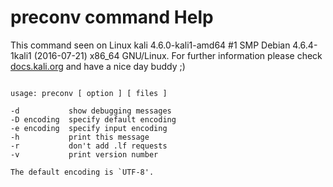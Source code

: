 # preconv command Help
 
 This command seen on Linux kali 4.6.0-kali1-amd64 #1 SMP Debian 4.6.4-1kali1 (2016-07-21) x86_64 GNU/Linux. For further information please check [docs.kali.org](docs.kali.org) and have a nice day buddy ;) 

~~~

usage: preconv [ option ] [ files ]

-d           show debugging messages
-D encoding  specify default encoding
-e encoding  specify input encoding
-h           print this message
-r           don't add .lf requests
-v           print version number

The default encoding is `UTF-8'.

~~~
